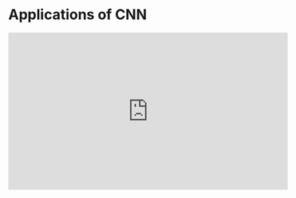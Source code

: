 # Applications of CNN

<iframe width="560" height="315" src="https://www.youtube.com/embed/OZJwq3_Y0VA" title="YouTube video player" frameborder="0" allow="accelerometer; autoplay; clipboard-write; encrypted-media; gyroscope; picture-in-picture" allowfullscreen></iframe>